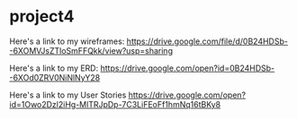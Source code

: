 # project4
Here's a link to my wireframes: https://drive.google.com/file/d/0B24HDSb--6XOMVJsZTloSmFFQkk/view?usp=sharing

Here's a link to my ERD: https://drive.google.com/open?id=0B24HDSb--6XOd0ZRV0NiNlNyY28

Here's a link to my User Stories https://drive.google.com/open?id=1Owo2Dzl2iHg-MlTRJpDp-7C3LiFEoFf1hmNq16tBKy8
